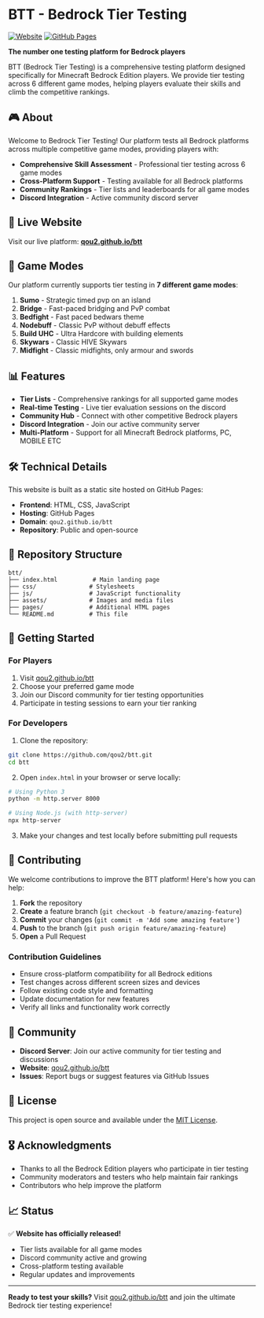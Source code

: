 # BTT - Bedrock Tier Testing

[![Website](https://img.shields.io/website?url=https%3A//qou2.github.io/btt/)](https://qou2.github.io/btt/)
[![GitHub Pages](https://img.shields.io/badge/GitHub%20Pages-Live-green)](https://qou2.github.io/btt/)

**The number one testing platform for Bedrock players**

BTT (Bedrock Tier Testing) is a comprehensive testing platform designed specifically for Minecraft Bedrock Edition players. We provide tier testing across 6 different game modes, helping players evaluate their skills and climb the competitive rankings.

## 🎮 About

Welcome to Bedrock Tier Testing! Our platform tests all Bedrock platforms across multiple competitive game modes, providing players with:

- **Comprehensive Skill Assessment** - Professional tier testing across 6 game modes
- **Cross-Platform Support** - Testing available for all Bedrock platforms
- **Community Rankings** - Tier lists and leaderboards for all game modes
- **Discord Integration** - Active community discord server

## 🚀 Live Website

Visit our live platform: **[qou2.github.io/btt](https://qou2.github.io/btt/)**

## 🎯 Game Modes

Our platform currently supports tier testing in **7 different game modes**:

1. **Sumo** - Strategic timed pvp on an island
2. **Bridge** - Fast-paced bridging and PvP combat
3. **Bedfight** - Fast paced bedwars theme
4. **Nodebuff** - Classic PvP without debuff effects
5. **Build UHC** - Ultra Hardcore with building elements
6. **Skywars** - Classic HIVE Skywars
7. **Midfight** - Classic midfights, only armour and swords

## 📊 Features

- **Tier Lists** - Comprehensive rankings for all supported game modes
- **Real-time Testing** - Live tier evaluation sessions on the discord
- **Community Hub** - Connect with other competitive Bedrock players
- **Discord Integration** - Join our active community server
- **Multi-Platform** - Support for all Minecraft Bedrock platforms, PC, MOBILE ETC

## 🛠️ Technical Details

This website is built as a static site hosted on GitHub Pages:

- **Frontend**: HTML, CSS, JavaScript
- **Hosting**: GitHub Pages
- **Domain**: `qou2.github.io/btt`
- **Repository**: Public and open-source

## 📁 Repository Structure

```
btt/
├── index.html          # Main landing page
├── css/               # Stylesheets
├── js/                # JavaScript functionality
├── assets/            # Images and media files
├── pages/             # Additional HTML pages
└── README.md          # This file
```

## 🚀 Getting Started

### For Players
1. Visit [qou2.github.io/btt](https://qou2.github.io/btt/)
2. Choose your preferred game mode
3. Join our Discord community for tier testing opportunities
4. Participate in testing sessions to earn your tier ranking

### For Developers
1. Clone the repository:
```bash
git clone https://github.com/qou2/btt.git
cd btt
```

2. Open `index.html` in your browser or serve locally:
```bash
# Using Python 3
python -m http.server 8000

# Using Node.js (with http-server)
npx http-server
```

3. Make your changes and test locally before submitting pull requests

## 🤝 Contributing

We welcome contributions to improve the BTT platform! Here's how you can help:

1. **Fork** the repository
2. **Create** a feature branch (`git checkout -b feature/amazing-feature`)
3. **Commit** your changes (`git commit -m 'Add some amazing feature'`)
4. **Push** to the branch (`git push origin feature/amazing-feature`)
5. **Open** a Pull Request

### Contribution Guidelines

- Ensure cross-platform compatibility for all Bedrock editions
- Test changes across different screen sizes and devices
- Follow existing code style and formatting
- Update documentation for new features
- Verify all links and functionality work correctly

## 💬 Community

- **Discord Server**: Join our active community for tier testing and discussions
- **Website**: [qou2.github.io/btt](https://qou2.github.io/btt/)
- **Issues**: Report bugs or suggest features via GitHub Issues

## 📝 License

This project is open source and available under the [MIT License](LICENSE).

## 🎖️ Acknowledgments

- Thanks to all the Bedrock Edition players who participate in tier testing
- Community moderators and testers who help maintain fair rankings
- Contributors who help improve the platform

## 📈 Status

✅ **Website has officially released!**
- Tier lists available for all game modes
- Discord community active and growing
- Cross-platform testing available
- Regular updates and improvements

---

**Ready to test your skills?** Visit [qou2.github.io/btt](https://qou2.github.io/btt/) and join the ultimate Bedrock tier testing experience!
